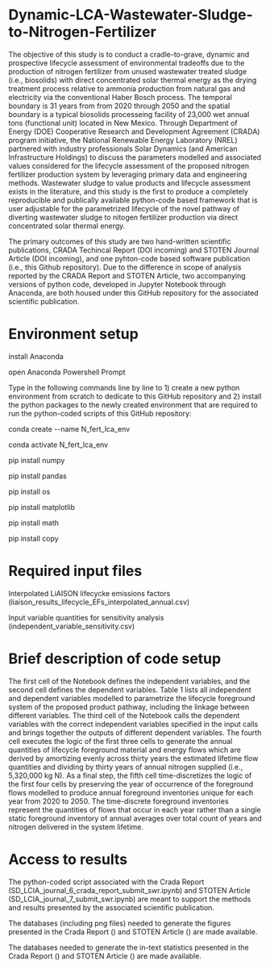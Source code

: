 # Dynamic-LCA-Wastewater-Sludge-to-Nitrogen-Fertilizer
The objective of this study is to conduct a cradle-to-grave, dynamic and prospective lifecycle assessment of environmental tradeoffs due to the production of nitrogen fertilizer from unused wastewater treated sludge (i.e., biosolids) with direct concentrated solar thermal energy as the drying treatment process relative to ammonia production from natural gas and electricity via the conventional Haber Bosch process. The temporal boundary is 31 years from from 2020 through 2050 and the spatial boundary is a typical biosolids processeing facility of 23,000 wet annual tons (functional unit) located in New Mexico. Through Department of Energy (DOE) Cooperative Research and Development Agreement (CRADA) program initiative, the National Renewable Energy Laboratory (NREL) partnered with industry professionals Solar Dynamics (and American Infrastructure Holdings) to discuss the parameters modelled and associated values considered for the lifecycle assessment of the proposed nitrogen fertilizer production system by leveraging primary data and engineering methods. Wastewater sludge to value products and lifecycle assessment exists in the literature, and this study is the first to produce a completely reproducible and publically available python-code based framework that is user adjustable for the parametrized lifecycle of the novel pathway of diverting wastewater sludge to nitogen fertilizer production via direct concentrated solar thermal energy.  

The primary outcomes of this study are two hand-written scientific publications, CRADA Techincal Report (DOI incoming) and STOTEN Journal Article (DOI incoming), and one pyhton-code based software publication (i.e., this Github repository). Due to the difference in scope of analysis reported by the CRADA Report and STOTEN Article, two accompanying versions of python code, developed in Jupyter Notebook through Anaconda, are both housed under this GitHub repository for the associated scientific publication. 
# Environment setup
install Anaconda

open Anaconda Powershell Prompt 

Type in the following commands line by line to 1) create a new python environment from scratch to dedicate to this GitHub repository and 2) install the python packages to the newly created environment that are required to run the python-coded scripts of this GitHub repository: 

conda create --name N_fert_lca_env

conda activate N_fert_lca_env

pip install numpy

pip install pandas 

pip install os

pip install matplotlib

pip install math

pip install copy
# Required input files
Interpolated LiAISON lifecycke emissions factors (liaison_results_lifecycle_EFs_interpolated_annual.csv)

Input variable quantities for sensitivity analysis (independent_variable_sensitivity.csv)
# Brief description of code setup
The first cell of the Notebook defines the independent variables, and the second cell defines the dependent variables. Table 1 lists all independent and dependent variables modelled to parametrize the lifecycle foreground system of the proposed product pathway, including the linkage between different variables. The third cell of the Notebook calls the dependent variables with the correct independent variables specified in the input calls and brings together the outputs of different dependent variables. The fourth cell executes the logic of the first three cells to generate the annual quantities of lifecycle foreground material and energy flows which are derived by amortizing evenly across thirty years the estimated lifetime flow quantities and dividing by thirty years of annual nitrogen supplied (i.e., 5,320,000 kg N). As a final step, the fifth cell time-discretizes the logic of the first four cells by preserving the year of occurrence of the foreground flows modelled to produce annual foreground inventories unique for each year from 2020 to 2050. The time-discrete foreground inventories represent the quantities of flows that occur in each year rather than a single static foreground inventory of annual averages over total count of years and nitrogen delivered in the system lifetime.   
# Access to results
The python-coded script associated with the Crada Report (SD_LCIA_journal_6_crada_report_submit_swr.ipynb) and STOTEN Article (SD_LCIA_journal_7_submit_swr.ipynb) are meant to support the methods and results presented by the associated scientific publication. 

The databases (including png files) needed to generate the figures presented in the Crada Report () and STOTEN Article () are made available. 

The databases needed to generate the in-text statistics presented in the Crada Report () and STOTEN Article () are made available. 
